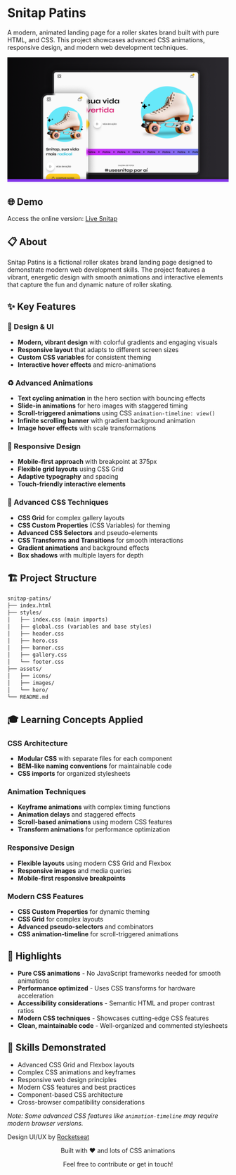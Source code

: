# Snitap Patins 

A modern, animated landing page for a roller skates brand built with pure HTML, and CSS. This project showcases advanced CSS animations, responsive design, and modern web development techniques.

![Snitap Patins Preview](./assets/images/cover.png)

## 🌐 Demo

Access the online version: [Live Snitap](https://maurodiogodev.github.io/snitap/) 

## 📋 About

Snitap Patins is a fictional roller skates brand landing page designed to demonstrate modern web development skills. The project features a vibrant, energetic design with smooth animations and interactive elements that capture the fun and dynamic nature of roller skating.

## ✨ Key Features

### 🎨 Design & UI
- **Modern, vibrant design** with colorful gradients and engaging visuals
- **Responsive layout** that adapts to different screen sizes
- **Custom CSS variables** for consistent theming
- **Interactive hover effects** and micro-animations

### ♻️ Advanced Animations
- **Text cycling animation** in the hero section with bouncing effects
- **Slide-in animations** for hero images with staggered timing
- **Scroll-triggered animations** using CSS `animation-timeline: view()`
- **Infinite scrolling banner** with gradient background animation
- **Image hover effects** with scale transformations

### 📱 Responsive Design
- **Mobile-first approach** with breakpoint at 375px
- **Flexible grid layouts** using CSS Grid
- **Adaptive typography** and spacing
- **Touch-friendly interactive elements**

### 🎯 Advanced CSS Techniques
- **CSS Grid** for complex gallery layouts
- **CSS Custom Properties** (CSS Variables) for theming
- **Advanced CSS Selectors** and pseudo-elements
- **CSS Transforms and Transitions** for smooth interactions
- **Gradient animations** and background effects
- **Box shadows** with multiple layers for depth

## 🏗️ Project Structure

```
snitap-patins/
├── index.html
├── styles/
│   ├── index.css (main imports)
│   ├── global.css (variables and base styles)
│   ├── header.css
│   ├── hero.css
│   ├── banner.css
│   ├── gallery.css
│   └── footer.css
├── assets/
│   ├── icons/
│   ├── images/
│   └── hero/
└── README.md
```

## 🎓 Learning Concepts Applied

### CSS Architecture
- **Modular CSS** with separate files for each component
- **BEM-like naming conventions** for maintainable code
- **CSS imports** for organized stylesheets

### Animation Techniques
- **Keyframe animations** with complex timing functions
- **Animation delays** and staggered effects
- **Scroll-based animations** using modern CSS features
- **Transform animations** for performance optimization

### Responsive Design
- **Flexible layouts** using modern CSS Grid and Flexbox
- **Responsive images** and media queries
- **Mobile-first responsive breakpoints**

### Modern CSS Features
- **CSS Custom Properties** for dynamic theming
- **CSS Grid** for complex layouts
- **Advanced pseudo-selectors** and combinators
- **CSS animation-timeline** for scroll-triggered animations

## 🌟 Highlights

- **Pure CSS animations** - No JavaScript frameworks needed for smooth animations
- **Performance optimized** - Uses CSS transforms for hardware acceleration
- **Accessibility considerations** - Semantic HTML and proper contrast ratios
- **Modern CSS techniques** - Showcases cutting-edge CSS features
- **Clean, maintainable code** - Well-organized and commented stylesheets

## 🎯 Skills Demonstrated

- Advanced CSS Grid and Flexbox layouts
- Complex CSS animations and keyframes
- Responsive web design principles
- Modern CSS features and best practices
- Component-based CSS architecture
- Cross-browser compatibility considerations

*Note: Some advanced CSS features like `animation-timeline` may require modern browser versions.*

Design UI/UX by [Rocketseat](https://www.rocketseat.com.br/)

<div align="center"> <p>Built with ❤️ and lots of CSS animations</p> <p>Feel free to contribute or get in touch!</p> </div>
